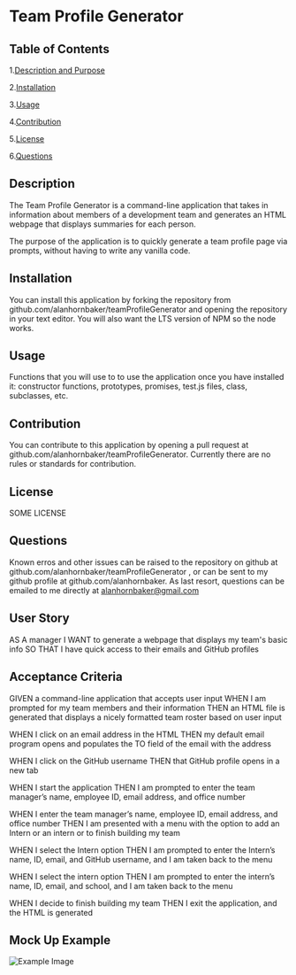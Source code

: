 # Team Profile Generator

## Table of Contents

1.[Description and Purpose](#description)

2.[Installation](#installation)

3.[Usage](#usage)

4.[Contribution](#contribution)

5.[License](#license)

6.[Questions](#questions)

## Description

The Team Profile Generator is a command-line application that takes in information about members of a development team and generates an HTML webpage that displays summaries for each person.

The purpose of the application is to quickly generate a team profile page via prompts, without having to write any vanilla code.

## Installation

You can install this application by forking the repository from github.com/alanhornbaker/teamProfileGenerator and opening the repository in your text editor. You will also want the LTS version of NPM so the node works.

## Usage

Functions that you will use to to use the application once you have installed it:
constructor functions, prototypes, promises, test.js files, class, subclasses, etc.

## Contribution

You can contribute to this application by opening a pull request at github.com/alanhornbaker/teamProfileGenerator. Currently there are no rules or standards for contribution.

## License

SOME LICENSE

## Questions

Known erros and other issues can be raised to the repository on github at github.com/alanhornbaker/teamProfileGenerator , or can be sent to my github profile at github.com/alanhornbaker. As last resort, questions can be emailed to me directly at alanhornbaker@gmail.com

## User Story

AS A manager
I WANT to generate a webpage that displays my team's basic info
SO THAT I have quick access to their emails and GitHub profiles

## Acceptance Criteria

GIVEN a command-line application that accepts user input
WHEN I am prompted for my team members and their information
THEN an HTML file is generated that displays a nicely formatted team roster based on user input

WHEN I click on an email address in the HTML
THEN my default email program opens and populates the TO field of the email with the address

WHEN I click on the GitHub username
THEN that GitHub profile opens in a new tab

WHEN I start the application
THEN I am prompted to enter the team manager’s name, employee ID, email address, and office number

WHEN I enter the team manager’s name, employee ID, email address, and office number
THEN I am presented with a menu with the option to add an Intern or an intern or to finish building my team

WHEN I select the Intern option
THEN I am prompted to enter the Intern’s name, ID, email, and GitHub username, and I am taken back to the menu

WHEN I select the intern option
THEN I am prompted to enter the intern’s name, ID, email, and school, and I am taken back to the menu

WHEN I decide to finish building my team
THEN I exit the application, and the HTML is generated

## Mock Up Example

![Example Image](../teamProfileGenerator/Develop/images/mockUp.png)
